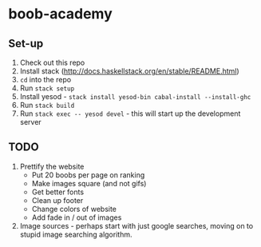 # boob-academy

## Set-up

1. Check out this repo
2. Install stack (http://docs.haskellstack.org/en/stable/README.html)
3. `cd` into the repo
4. Run `stack setup`
5. Install yesod - `stack install yesod-bin cabal-install --install-ghc`
6. Run `stack build`
7. Run `stack exec -- yesod devel` - this will start up the development server


## TODO

1. Prettify the website
    - Put 20 boobs per page on ranking
    - Make images square (and not gifs)
    - Get better fonts
    - Clean up footer
    - Change colors of website
    - Add fade in / out of images
2. Image sources - perhaps start with just google searches, moving on to stupid image searching algorithm.
